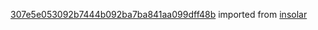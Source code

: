 [307e5e053092b7444b092ba7ba841aa099dff48b](https://github.com/insolar/insolar/commit/307e5e053092b7444b092ba7ba841aa099dff48b) imported from [insolar](https://github.com/insolar/insolar)
